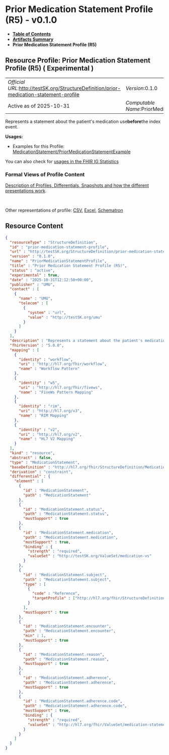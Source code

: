 # Prior Medication Statement Profile (R5) - v0.1.0

* [**Table of Contents**](toc.md)
* [**Artifacts Summary**](artifacts.md)
* **Prior Medication Statement Profile (R5)**

## Resource Profile: Prior Medication Statement Profile (R5) ( Experimental ) 

| | |
| :--- | :--- |
| *Official URL*:http://testSK.org/StructureDefinition/prior-medication-statement-profile | *Version*:0.1.0 |
| Active as of 2025-10-31 | *Computable Name*:PriorMedicationStatementProfile |

 
Represents a statement about the patient's medication use**before**the index event. 

**Usages:**

* Examples for this Profile: [MedicationStatement/PriorMedicationStatementExample](MedicationStatement-PriorMedicationStatementExample.md)

You can also check for [usages in the FHIR IG Statistics](https://packages2.fhir.org/xig/SKtestIG|current/StructureDefinition/prior-medication-statement-profile)

### Formal Views of Profile Content

 [Description of Profiles, Differentials, Snapshots and how the different presentations work](http://build.fhir.org/ig/FHIR/ig-guidance/readingIgs.html#structure-definitions). 

 

Other representations of profile: [CSV](StructureDefinition-prior-medication-statement-profile.csv), [Excel](StructureDefinition-prior-medication-statement-profile.xlsx), [Schematron](StructureDefinition-prior-medication-statement-profile.sch) 



## Resource Content

```json
{
  "resourceType" : "StructureDefinition",
  "id" : "prior-medication-statement-profile",
  "url" : "http://testSK.org/StructureDefinition/prior-medication-statement-profile",
  "version" : "0.1.0",
  "name" : "PriorMedicationStatementProfile",
  "title" : "Prior Medication Statement Profile (R5)",
  "status" : "active",
  "experimental" : true,
  "date" : "2025-10-31T12:12:50+00:00",
  "publisher" : "UMU",
  "contact" : [
    {
      "name" : "UMU",
      "telecom" : [
        {
          "system" : "url",
          "value" : "http://testSK.org/umu"
        }
      ]
    }
  ],
  "description" : "Represents a statement about the patient's medication use *before* the index event.",
  "fhirVersion" : "5.0.0",
  "mapping" : [
    {
      "identity" : "workflow",
      "uri" : "http://hl7.org/fhir/workflow",
      "name" : "Workflow Pattern"
    },
    {
      "identity" : "w5",
      "uri" : "http://hl7.org/fhir/fivews",
      "name" : "FiveWs Pattern Mapping"
    },
    {
      "identity" : "rim",
      "uri" : "http://hl7.org/v3",
      "name" : "RIM Mapping"
    },
    {
      "identity" : "v2",
      "uri" : "http://hl7.org/v2",
      "name" : "HL7 V2 Mapping"
    }
  ],
  "kind" : "resource",
  "abstract" : false,
  "type" : "MedicationStatement",
  "baseDefinition" : "http://hl7.org/fhir/StructureDefinition/MedicationStatement",
  "derivation" : "constraint",
  "differential" : {
    "element" : [
      {
        "id" : "MedicationStatement",
        "path" : "MedicationStatement"
      },
      {
        "id" : "MedicationStatement.status",
        "path" : "MedicationStatement.status",
        "mustSupport" : true
      },
      {
        "id" : "MedicationStatement.medication",
        "path" : "MedicationStatement.medication",
        "mustSupport" : true,
        "binding" : {
          "strength" : "required",
          "valueSet" : "http://testSK.org/ValueSet/medication-vs"
        }
      },
      {
        "id" : "MedicationStatement.subject",
        "path" : "MedicationStatement.subject",
        "type" : [
          {
            "code" : "Reference",
            "targetProfile" : ["http://hl7.org/fhir/StructureDefinition/Patient"]
          }
        ],
        "mustSupport" : true
      },
      {
        "id" : "MedicationStatement.encounter",
        "path" : "MedicationStatement.encounter",
        "min" : 1,
        "mustSupport" : true
      },
      {
        "id" : "MedicationStatement.reason",
        "path" : "MedicationStatement.reason",
        "mustSupport" : true
      },
      {
        "id" : "MedicationStatement.adherence",
        "path" : "MedicationStatement.adherence",
        "mustSupport" : true
      },
      {
        "id" : "MedicationStatement.adherence.code",
        "path" : "MedicationStatement.adherence.code",
        "mustSupport" : true,
        "binding" : {
          "strength" : "required",
          "valueSet" : "http://hl7.org/fhir/ValueSet/medication-statement-adherence"
        }
      }
    ]
  }
}

```
